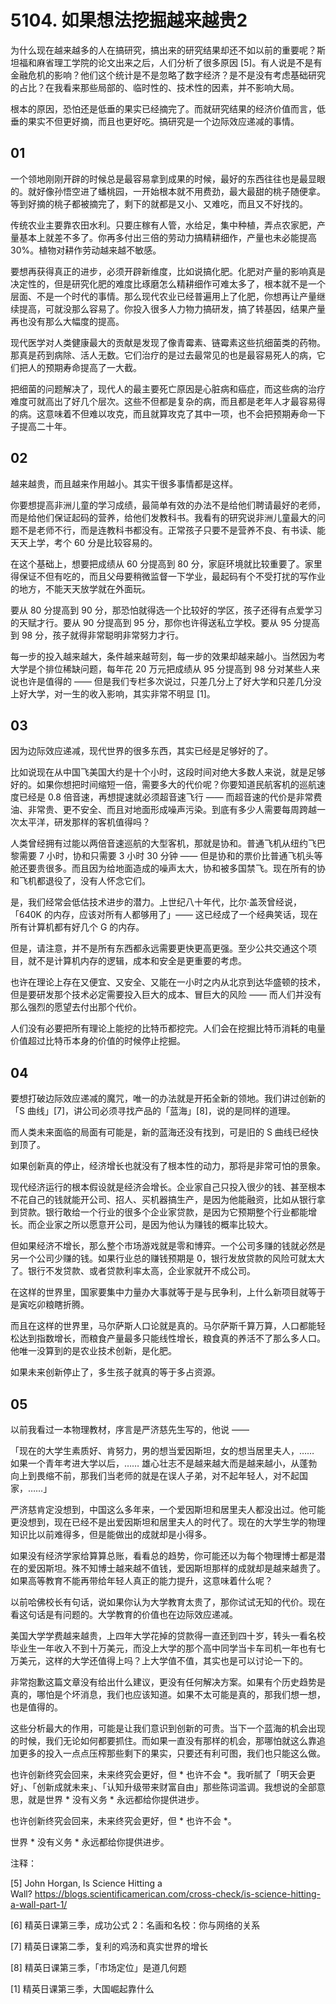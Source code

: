 # 5104. 如果想法挖掘越来越贵2

为什么现在越来越多的人在搞研究，搞出来的研究结果却还不如以前的重要呢？斯坦福和麻省理工学院的论文出来之后，人们分析了很多原因 [5]。有人说是不是有金融危机的影响？他们这个统计是不是忽略了数字经济？是不是没有考虑基础研究的占比？在我看来那些局部的、临时性的、技术性的因素，并不影响大局。

根本的原因，恐怕还是低垂的果实已经摘完了。而就研究结果的经济价值而言，低垂的果实不但更好摘，而且也更好吃。搞研究是一个边际效应递减的事情。

## 01

一个领地刚刚开辟的时候总是最容易拿到成果的时候，最好的东西往往也是最显眼的。就好像孙悟空进了蟠桃园，一开始根本就不用费劲，最大最甜的桃子随便拿。等到好摘的桃子都被摘完了，剩下的就都是又小、又难吃，而且又不好找的。

传统农业主要靠农田水利。只要庄稼有人管，水给足，集中种植，弄点农家肥，产量基本上就差不多了。你再多付出三倍的劳动力搞精耕细作，产量也未必能提高 30%。植物对耕作劳动越来越不敏感。

要想再获得真正的进步，必须开辟新维度，比如说搞化肥。化肥对产量的影响真是决定性的，但是研究化肥的难度比琢磨怎么精耕细作可难太多了，根本就不是一个层面、不是一个时代的事情。那么现代农业已经普遍用上了化肥，你想再让产量继续提高，可就没那么容易了。你投入很多人力物力搞研发，搞了转基因，结果产量再也没有那么大幅度的提高。

现代医学对人类健康最大的贡献是发现了像青霉素、链霉素这些抗细菌类的药物。那真是药到病除、活人无数。它们治疗的是过去最常见的也是最容易死人的病，它们把人的预期寿命提高了一大截。

把细菌的问题解决了，现代人的最主要死亡原因是心脏病和癌症，而这些病的治疗难度可就高出了好几个层次。这些不但都是复杂的病，而且都是老年人才最容易得的病。这意味着不但难以攻克，而且就算攻克了其中一项，也不会把预期寿命一下子提高二十年。

## 02

越来越贵，而且越来作用越小。其实干很多事情都是这样。

你要想提高非洲儿童的学习成绩，最简单有效的办法不是给他们聘请最好的老师，而是给他们保证起码的营养，给他们发教科书。我看有的研究说非洲儿童最大的问题不是老师不行，而是连教科书都没有。正常孩子只要不是营养不良、有书读、能天天上学，考个 60 分是比较容易的。

在这个基础上，想要把成绩从 60 分提高到 80 分，家庭环境就比较重要了。家里得保证不但有吃的，而且父母要稍微监督一下学业，最起码有个不受打扰的写作业的地方，不能天天放学就在外面玩。

要从 80 分提高到 90 分，那恐怕就得选一个比较好的学区，孩子还得有点爱学习的天赋才行。要从 90 分提高到 95 分，那你也许得送私立学校。要从 95 分提高到 98 分，孩子就得非常聪明非常努力才行。

每一步的投入越来越大，条件越来越苛刻，每一步的效果却越来越小。当然因为考大学是个排位稀缺问题，每年花 20 万元把成绩从 95 分提高到 98 分对某些人来说也许是值得的 —— 但是我们专栏多次说过，只差几分上了好大学和只差几分没上好大学，对一生的收入影响，其实非常不明显 [1]。

## 03

因为边际效应递减，现代世界的很多东西，其实已经是足够好的了。

比如说现在从中国飞美国大约是十个小时，这段时间对绝大多数人来说，就是足够好的。如果你想把时间缩短一倍，需要多大的代价呢？你要知道民航客机的巡航速度已经是 0.8 倍音速，再想提速就必须超音速飞行 —— 而超音速的代价是非常费油、非常贵、更不安全、而且对地面形成噪声污染。到底有多少人需要每周跨越一次太平洋，研发那样的客机值得吗？

人类曾经拥有过能以两倍音速巡航的大型客机，那就是协和。普通飞机从纽约飞巴黎需要 7 小时，协和只需要 3 小时 30 分钟 —— 但是协和的票价比普通飞机头等舱还要贵很多。而且因为给地面造成的噪声太大，协和被多国禁飞。现在所有的协和飞机都退役了，没有人怀念它们。

是，我们经常会低估技术进步的潜力。上世纪八十年代，比尔·盖茨曾经说，「640K 的内存，应该对所有人都够用了」—— 这已经成了一个经典笑话，现在所有计算机都有好几个 G 的内存。

但是，请注意，并不是所有东西都永远需要更快更高更强。至少公共交通这个项目，就不是计算机内存的逻辑，成本和安全是更重要的考虑。

也许在理论上存在又便宜、又安全、又能在一小时之内从北京到达华盛顿的技术，但是要研发那个技术必定需要投入巨大的成本、冒巨大的风险 —— 而人们并没有那么强烈的愿望去付出那个代价。

人们没有必要把所有理论上能挖的比特币都挖完。人们会在挖掘比特币消耗的电量价值超过比特币本身的价值的时候停止挖掘。

## 04

要想打破边际效应递减的魔咒，唯一的办法就是开拓全新的领地。我们讲过创新的「S 曲线」[7]，讲公司必须寻找产品的「蓝海」[8]，说的是同样的道理。

而人类未来面临的局面有可能是，新的蓝海还没有找到，可是旧的 S 曲线已经快到顶了。

如果创新真的停止，经济增长也就没有了根本性的动力，那将是非常可怕的景象。

现代经济运行的根本假设就是经济会增长。企业家自己只投入很少的钱、甚至根本不花自己的钱就能开公司、招人、买机器搞生产，是因为他能融资，比如从银行拿到贷款。银行敢给一个行业的很多个企业家贷款，是因为它预期整个行业都能增长。而企业家之所以愿意开公司，是因为他认为赚钱的概率比较大。

但如果经济不增长，那么整个市场游戏就是零和博弈。一个公司多赚的钱就必然是另一个公司少赚的钱。如果行业总的赚钱预期是 0，银行发放贷款的风险可就太大了。银行不发贷款、或者贷款利率太高，企业家就开不成公司。

在这样的世界里，国家要集中力量办大事就等于是与民争利，上什么新项目就等于是寅吃卯粮瞎折腾。

而且在这样的世界里，马尔萨斯人口论就是真的。马尔萨斯千算万算，人口都能轻松达到指数增长，而粮食产量最多只能线性增长，粮食真的养活不了那么多人口。他唯一没算到的是农业技术创新，是化肥。

如果未来创新停止了，多生孩子就真的等于多占资源。

## 05

以前我看过一本物理教材，序言是严济慈先生写的，他说 ——

「现在的大学生素质好、肯努力，男的想当爱因斯坦，女的想当居里夫人，…… 如果一个青年考进大学以后，…… 雄心壮志不是越来越大而是越来越小，从蓬勃向上到畏缩不前，那我们当老师的就是在误人子弟，对不起年轻人，对不起国家，……」

严济慈肯定没想到，中国这么多年来，一个爱因斯坦和居里夫人都没出过。他可能更没想到，现在已经不是出爱因斯坦和居里夫人的时代了。现在的大学生学的物理知识比以前难得多，但是能做出的成就却是小得多。

如果没有经济学家给算算总账，看看总的趋势，你可能还以为每个物理博士都是潜在的爱因斯坦。殊不知博士越来越不值钱，爱因斯坦那样的成就却是越来越贵了。如果高等教育不能再带给年轻人真正的能力提升，这意味着什么呢？

以前哈佛校长有句话，说如果你认为大学教育太贵了，那你试试无知的代价。现在看这句话是有问题的。大学教育的价值也在边际效应递减。

美国大学学费越来越贵，上四年大学花掉的贷款得一直还到四十岁，转头一看名校毕业生一年收入不到十万美元，而没上大学的那个高中同学当卡车司机一年也有七万美元，这样的大学还值得上吗？上大学值不值，其实也是可以讨论一下的。

非常抱歉这篇文章没有给出什么建议，更没有任何解决方案。如果有个历史趋势是真的，哪怕是个坏消息，我们也应该知道。如果不太可能是真的，那我们想一想，也是值得的。

这些分析最大的作用，可能是让我们意识到创新的可贵。当下一个蓝海的机会出现的时候，我们无论如何都要抓住。而如果一直没有那样的机会，那哪怕就这么靠追加更多的投入一点点压榨那些剩下的果实，只要还有利可图，我们也只能这么做。

也许创新终究会回来，未来终究会更好，但 * 也许不会 *。我听腻了「明天会更好」、「创新成就未来」、「认知升级带来财富自由」那些陈词滥调。我想说的全部意思，就是世界 * 没有义务 * 永远都给你提供进步。

也许创新终究会回来，未来终究会更好，但 * 也许不会 *。

世界 * 没有义务 * 永远都给你提供进步。

注释：

[5] John Horgan, Is Science Hitting a Wall? https://blogs.scientificamerican.com/cross-check/is-science-hitting-a-wall-part-1/

[6] 精英日课第三季，成功公式 2：名画和名校：你与网络的关系

[7] 精英日课第二季，复利的鸡汤和真实世界的增长

[8] 精英日课第三季，「市场定位」是道几何题

[1] 精英日课第三季，大国崛起靠什么